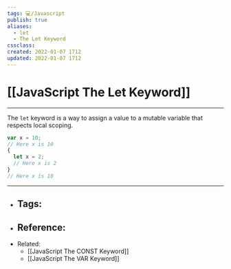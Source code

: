 ```yaml
---
tags: 💻️/Javascript
publish: true
aliases: 
  - let
  - The Let Keyword
cssclass: 
created: 2022-01-07 1712
updated: 2022-01-07 1712
---
```


# [[JavaScript The Let Keyword]]

---

The `let` keyword is a way to assign a value to a mutable variable that respects local scoping. 

```js
var x = 10;
// Here x is 10
{
  let x = 2;
  // Here x is 2
}
// Here x is 10
```

---

- Tags: 
	- 
- Reference:
	- 
- Related:
	- [[JavaScript The CONST Keyword]]
	- [[JavaScript The VAR Keyword]]
